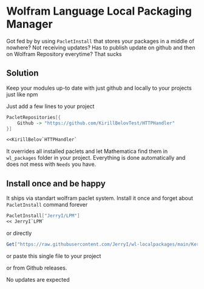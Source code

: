 # Wolfram Language Local Packaging Manager
Got fed by by using `PacletInstall` that stores your packages in a middle of nowhere? Not receiving updates?
Has to publish update on github and then on Wolfram Repository everytime?
That sucks

## Solution
Keep your modules up-to date with just github and locally to your projects just like npm

Just add a few lines to your project
```mathematica
PacletRepositories[{
    Github -> "https://github.com/KirillBelovTest/HTTPHandler"
}]

<<KirillBelov`HTTPHandler`
```

It overrides all installed paclets and let Mathematica find them in `wl_packages` folder in your project.
Everything is done automatically and does not mess with `Needs` you have.

## Install once and be happy
It ships via standart wolfram paclet system. Install it once and forget about `PacletInstall` command forever
```mathematica
PacletInstall["JerryI/LPM"]
<< JerryI`LPM`
```

or directly
```mathematica
Get["https://raw.githubusercontent.com/JerryI/wl-localpackages/main/Kernel/LPM.wl"]
```

or paste this single file to your project

or from Github releases.

No updates are expected